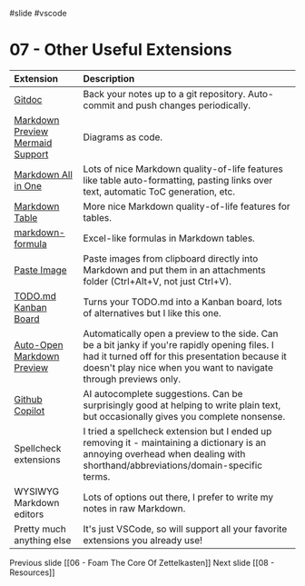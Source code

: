 #slide #vscode

# 07 - Other Useful Extensions

| Extension                                                                                                               | Description                                                                                                                                                                                                           |
| :---------------------------------------------------------------------------------------------------------------------- | :-------------------------------------------------------------------------------------------------------------------------------------------------------------------------------------------------------------------- |
| [Gitdoc](https://marketplace.visualstudio.com/items?itemName=vsls-contrib.gitdoc)                                       | Back your notes up to a git repository. Auto-commit and push changes periodically.                                                                                                                                    |
| [Markdown Preview Mermaid Support](https://marketplace.visualstudio.com/items?itemName=bierner.markdown-mermaid)        | Diagrams as code.                                                                                                                                                                                                     |
| [Markdown All in One](https://marketplace.visualstudio.com/items?itemName=yzhang.markdown-all-in-one)                   | Lots of nice Markdown quality-of-life features like table auto-formatting, pasting links over text, automatic ToC generation, etc.                                                                                    |
| [Markdown Table](https://marketplace.visualstudio.com/items?itemName=TakumiI.markdowntable)                             | More nice Markdown quality-of-life features for tables.                                                                                                                                                               |
| [markdown-formula](https://marketplace.visualstudio.com/items?itemName=cescript.markdown-formula)                       | Excel-like formulas in Markdown tables.                                                                                                                                                                               |
| [Paste Image](https://marketplace.visualstudio.com/items?itemName=mushan.vscode-paste-image)                            | Paste images from clipboard directly into Markdown and put them in an attachments folder (Ctrl+Alt+V, not just Ctrl+V).                                                                                               |
| [TODO.md Kanban Board](https://marketplace.visualstudio.com/items?itemName=coddx.coddx-alpha)                           | Turns your TODO.md into a Kanban board, lots of alternatives but I like this one.                                                                                                                                     |
| [Auto-Open Markdown Preview](https://marketplace.visualstudio.com/items?itemName=hnw.vscode-auto-open-markdown-preview) | Automatically open a preview to the side. Can be a bit janky if you're rapidly opening files. I had it turned off for this presentation because it doesn't play nice when you want to navigate through previews only. |
| [Github Copilot](https://marketplace.visualstudio.com/items?itemName=GitHub.copilot)                                    | AI autocomplete suggestions. Can be surprisingly good at helping to write plain text, but occasionally gives you complete nonsense.                                                                                   |
| Spellcheck extensions                                                                                                   | I tried a spellcheck extension but I ended up removing it - maintaining a dictionary is an annoying overhead when dealing with shorthand/abbreviations/domain-specific terms.                                         |
| WYSIWYG Markdown editors                                                                                                | Lots of options out there, I prefer to write my notes in raw Markdown.                                                                                                                                                |
| Pretty much anything else                                                                                               | It's just VSCode, so will support all your favorite extensions you already use!                                                                                                                                       |

Previous slide [[06 - Foam The Core Of Zettelkasten]]
Next slide [[08 - Resources]]